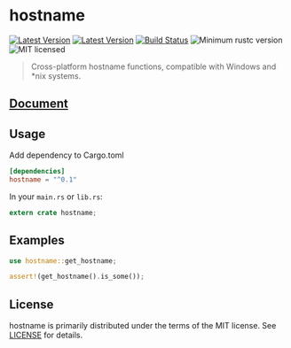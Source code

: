 # hostname

[![Latest Version](https://img.shields.io/crates/v/hostname.svg)](https://crates.io/crates/hostname)
[![Latest Version](https://docs.rs/hostname/badge.svg)](https://docs.rs/hostname)
[![Build Status](https://github.com/svartalf/hostname/workflows/Continuous%20integration/badge.svg)](https://github.com/svartalf/hostname/actions)
![Minimum rustc version](https://img.shields.io/badge/rustc-1.19+-green.svg)
![MIT licensed](https://img.shields.io/badge/license-MIT-blue.svg)

> Cross-platform hostname functions, compatible with Windows and *nix systems.

## [Document](https://docs.rs/hostname)

## Usage

Add dependency to Cargo.toml

```toml
[dependencies]
hostname = "^0.1"
```

In your `main.rs` or `lib.rs`:

```rust
extern crate hostname;
```

## Examples

```rust
use hostname::get_hostname;

assert!(get_hostname().is_some());
```

## License

hostname is primarily distributed under the terms of the MIT license.
See [LICENSE](LICENSE) for details.
